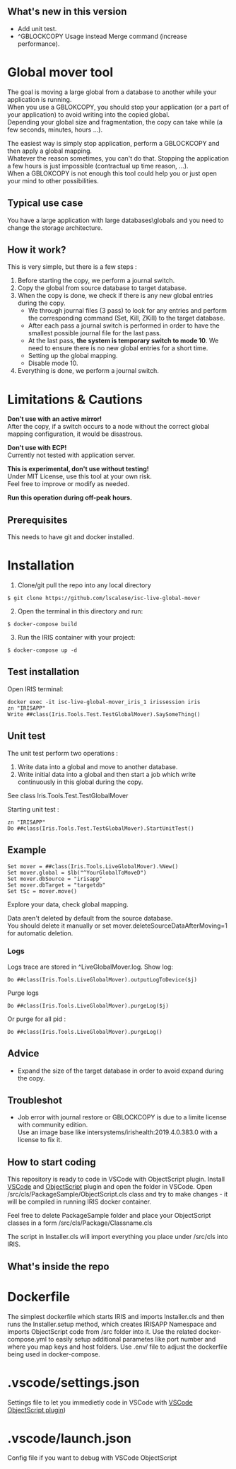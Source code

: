 ## What's new in this version

* Add unit test.  
* ^GBLOCKCOPY Usage instead Merge command (increase performance).  

# Global mover tool

The goal is moving a large global from a database to another while your application is running.  
When you use a GBLOKCOPY, you should stop your application (or a part of your application) to avoid writing into the copied global.  
Depending your global size and fragmentation, the copy can take while (a few seconds, minutes, hours ...).  

The easiest way is simply stop application, perform a GBLOCKCOPY and then apply a global mapping.  
Whatever the reason sometimes, you can't do that.  Stopping the application a few hours is just impossible (contractual up time reason, ...).  
When a GBLOKCOPY is not enough this tool could help you or just open your mind to other possibilities.  

## Typical use case

You have a large application with large databases\globals and you need to change the storage architecture.  

## How it work?

This is very simple, but there is a few steps : 

1. Before starting the copy, we perform a journal switch.
2. Copy the global from source database to target database.
3. When the copy is done, we check if there is any new global entries during the copy.  
   * We through journal files (3 pass) to look for any entries and perform the corresponding command (Set, Kill, ZKill) to the target database.  
   * After each pass a journal switch is performed in order to have the smallest possible journal file for the last pass.  
   * At the last pass, **the system is temporary switch to mode 10**.  We need to ensure there is no new global entries for a short time.
   * Setting up the global mapping.
   * Disable mode 10.
4. Everything is done, we perform a journal switch.  

# Limitations & Cautions

**Don't use with an active mirror!**  
After the copy, if a switch occurs to a node without the correct global mapping configuration, it would be disastrous.  

**Don't use with ECP!**  
Currently not tested with application server.  

**This is experimental, don't use without testing!**  
Under MIT License, use this tool at your own risk.  
Feel free to improve or modify as needed.  

**Run this operation during off-peak hours.**  

## Prerequisites
This needs to have git and docker installed.

# Installation 

1. Clone/git pull the repo into any local directory

```
$ git clone https://github.com/lscalese/isc-live-global-mover
```

2. Open the terminal in this directory and run:

```
$ docker-compose build
```

3. Run the IRIS container with your project:

```
$ docker-compose up -d
```

## Test installation

Open IRIS terminal:

```
docker exec -it isc-live-global-mover_iris_1 irissession iris
zn "IRISAPP"
Write ##class(Iris.Tools.Test.TestGlobalMover).SaySomeThing()
```

## Unit test

The unit test perform two operations : 

1. Write data into a global and move to another database.
2. Write initial data into a global and then start a job which write continuously in this global during the copy.  

See class Iris.Tools.Test.TestGlobalMover

Starting unit test : 
```
zn "IRISAPP"
Do ##class(Iris.Tools.Test.TestGlobalMover).StartUnitTest()
```

## Example

```
Set mover = ##class(Iris.Tools.LiveGlobalMover).%New()
Set mover.global = $lb("^YourGlobalToMoveD")
Set mover.dbSource = "irisapp"
Set mover.dbTarget = "targetdb"
Set tSc = mover.move()
```
Explore your data, check global mapping.  

Data aren't deleted by default from the source database.  
You should delete it manually or set mover.deleteSourceDataAfterMoving=1 for automatic deletion.

### Logs

Logs trace are stored in ^LiveGlobalMover.log.  Show log:  

```
Do ##class(Iris.Tools.LiveGlobalMover).outputLogToDevice($j)
```

Purge logs

```
Do ##class(Iris.Tools.LiveGlobalMover).purgeLog($j)
```

Or purge for all pid : 
```
Do ##class(Iris.Tools.LiveGlobalMover).purgeLog()
```

## Advice

* Expand the size of the target database in order to avoid expand during the copy.  


## Troubleshot

* Job error with journal restore or GBLOCKCOPY is due to a limite license with community edition.  
  Use an image base like intersystems/irishealth:2019.4.0.383.0 with a license to fix it.  

  

## How to start coding
This repository is ready to code in VSCode with ObjectScript plugin.
Install [VSCode](https://code.visualstudio.com/) and [ObjectScript](https://marketplace.visualstudio.com/items?itemName=daimor.vscode-objectscript) plugin and open the folder in VSCode.
Open /src/cls/PackageSample/ObjectScript.cls class and try to make changes - it will be compiled in running IRIS docker container.

Feel free to delete PackageSample folder and place your ObjectScript classes in a form
/src/cls/Package/Classname.cls

The script in Installer.cls will import everything you place under /src/cls into IRIS.

## What's inside the repo

# Dockerfile

The simplest dockerfile which starts IRIS and imports Installer.cls and then runs the Installer.setup method, which creates IRISAPP Namespace and imports ObjectScript code from /src folder into it.
Use the related docker-compose.yml to easily setup additional parametes like port number and where you map keys and host folders.
Use .env/ file to adjust the dockerfile being used in docker-compose.

# .vscode/settings.json

Settings file to let you immedietly code in VSCode with [VSCode ObjectScript plugin](https://marketplace.visualstudio.com/items?itemName=daimor.vscode-objectscript))

# .vscode/launch.json
Config file if you want to debug with VSCode ObjectScript

